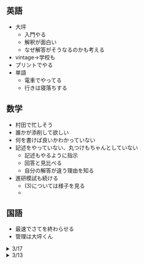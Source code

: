 
## 英語
- 大坪
  - 入門やる
  - 解釈が面白い
  - なぜ解答がそうなるのかも考える
- vintage->学校も
- プリントでやる
- 単語
  - 電車でやってる
  - 行きは寝落ちする

## 数学
- 村田で忙しそう
- 誰かが添削して欲しい
- 何を書けば良いかわかっていない
- 記述をやっていない、丸つけもちゃんとしていない
  - 記述もやるように指示 
  - 回答と見比べる
  - 自分の解答が違う理由を知る
- 進研模試も続ける
  - (3)については様子を見る
  - 

## 国語
- 最速でさてを終わらせる
- 管理は大坪くん

<!-- 

<details><summary>/</summary>

- 英語
- 数学

</details> 

-->

<details><summary>3/17</summary>

- 英語
  - 解釈ができていると本人・大坪くんは言っているがどこまでかが未知数
- 数学
- 国語
  - 雑魚

</details> 

<details><summary>3/13</summary>

- 英語
  - 解釈はよくできてるが構文が足りないところがある
  - vintage
  - 模試の長文->英検2級は簡単すぎる？
- 数学

</details> 
